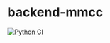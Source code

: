 # backend-mmcc

[![Python CI](https://github.com/rupeq/mmcc-backend/actions/workflows/ci.yml/badge.svg)](https://github.com/rupeq/mmcc-backend/actions/workflows/ci.yml)
